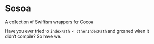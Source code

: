 # Sosoa
A collection of Swiftism wrappers for Cocoa

Have you ever tried to `indexPath < otherIndexPath` and groaned when it didn't compile? So have we.
